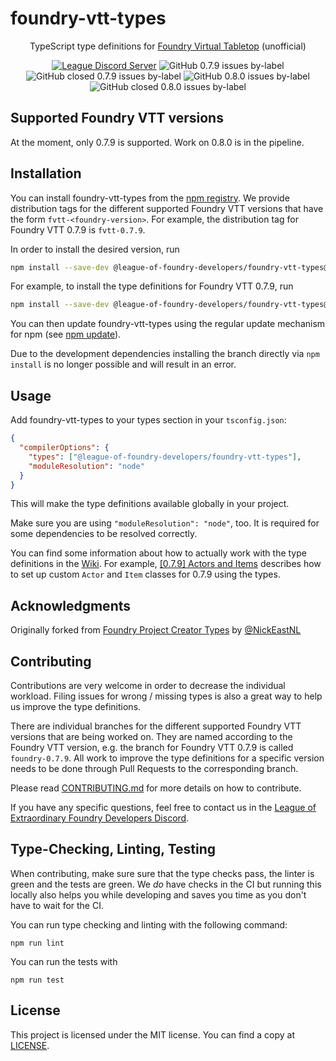 # foundry-vtt-types

<div align=center>

TypeScript type definitions for [Foundry Virtual Tabletop](https://foundryvtt.com/) (unofficial)

[![League Discord Server](https://img.shields.io/discord/732325252788387980?label=League%20of%20Extraordinary%20Foundry%20VTT%20Developers)](https://discord.gg/52DNPzqm2Z)
![GitHub 0.7.9 issues by-label](https://img.shields.io/github/issues-raw/League-of-Foundry-Developers/foundry-vtt-types/foundry%200.7.9?color=%23fe631d)
![GitHub closed 0.7.9 issues by-label](https://img.shields.io/github/issues-closed-raw/League-of-Foundry-Developers/foundry-vtt-types/foundry%200.7.9?color=%23fe631d)
![GitHub 0.8.0 issues by-label](https://img.shields.io/github/issues-raw/League-of-Foundry-Developers/foundry-vtt-types/foundry%200.8.0?color=%23fe631d)
![GitHub closed 0.8.0 issues by-label](https://img.shields.io/github/issues-closed-raw/League-of-Foundry-Developers/foundry-vtt-types/foundry%200.8.0?color=%23fe631d)

</div>

## Supported Foundry VTT versions

At the moment, only 0.7.9 is supported. Work on 0.8.0 is in the pipeline.

## Installation

You can install foundry-vtt-types from the [npm registry](https://npmjs.org/). We provide distribution tags for the different supported Foundry VTT versions that have the form `fvtt-<foundry-version>`. For example, the distribution tag for Foundry VTT 0.7.9 is `fvtt-0.7.9`.

In order to install the desired version, run

```sh
npm install --save-dev @league-of-foundry-developers/foundry-vtt-types@fvtt-<foundry-version>
```

For example, to install the type definitions for Foundry VTT 0.7.9, run

```sh
npm install --save-dev @league-of-foundry-developers/foundry-vtt-types@fvtt-0.7.9
```

You can then update foundry-vtt-types using the regular update mechanism for npm (see [npm update](https://docs.npmjs.com/cli/v7/commands/npm-update)).

Due to the development dependencies installing the branch directly via `npm install` is no longer possible and will result in an error.

## Usage

Add foundry-vtt-types to your types section in your `tsconfig.json`:

```json
{
  "compilerOptions": {
    "types": ["@league-of-foundry-developers/foundry-vtt-types"],
    "moduleResolution": "node"
  }
}
```

This will make the type definitions available globally in your project.

Make sure you are using `"moduleResolution": "node"`, too. It is required for some dependencies to be resolved correctly.

You can find some information about how to actually work with the type definitions in the [Wiki](https://github.com/League-of-Foundry-Developers/foundry-vtt-types/wiki). For example, [[0.7.9] Actors and Items](https://github.com/League-of-Foundry-Developers/foundry-vtt-types/wiki/%5B0.7.9%5D-Actors-and-Items) describes how to set up custom `Actor` and `Item` classes for 0.7.9 using the types.

## Acknowledgments

Originally forked from [Foundry Project Creator Types](https://gitlab.com/foundry-projects/foundry-pc/foundry-pc-types) by [@NickEastNL](https://gitlab.com/NvanOosten)

## Contributing

Contributions are very welcome in order to decrease the individual workload. Filing issues for wrong / missing types is also a great way to help us improve the type definitions.

There are individual branches for the different supported Foundry VTT versions that are being worked on. They are named according to the Foundry VTT version, e.g. the branch for Foundry VTT 0.7.9 is called `foundry-0.7.9`. All work to improve the type definitions for a specific version needs to be done through Pull Requests to the corresponding branch.

Please read [CONTRIBUTING.md](CONTRIBUTING.md) for more details on how to contribute.

If you have any specific questions, feel free to contact us in the [League of Extraordinary Foundry Developers Discord](https://discord.gg/52DNPzqm2Z).

## Type-Checking, Linting, Testing

When contributing, make sure sure that the type checks pass, the linter is green and the tests are green. We _do_ have checks in the CI but running this locally also helps you while developing and saves you time as you don't have to wait for the CI.

You can run type checking and linting with the following command:

```
npm run lint
```

You can run the tests with

```
npm run test
```

## License

This project is licensed under the MIT license. You can find a copy at [LICENSE](LICENSE).

